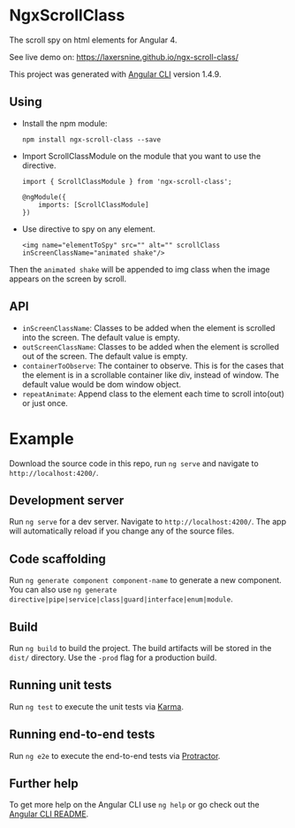 # NgxScrollClass

The scroll spy on html elements for Angular 4.

See live demo on: https://laxersnine.github.io/ngx-scroll-class/

This project was generated with [Angular CLI](https://github.com/angular/angular-cli) version 1.4.9.

## Using

*   Install the npm module:

        npm install ngx-scroll-class --save

*   Import ScrollClassModule on the module that you want to use the directive.

        import { ScrollClassModule } from 'ngx-scroll-class';

        @ngModule({
            imports: [ScrollClassModule]
        })

*   Use directive to spy on any element.

        <img name="elementToSpy" src="" alt="" scrollClass inScreenClassName="animated shake"/>

Then the `animated shake` will be appended to img class when the image appears on the screen by scroll.

## API

*   `inScreenClassName`: Classes to be added when the element is scrolled into the screen. The default value is empty.
*   `outScreenClassName`: Classes to be added when the element is scrolled out of the screen. The default value is empty.
*   `containerToObserve`: The container to observe. This is for the cases that the element is in a scrollable container like div, instead of window.
    The default value would be dom window object.
*   `repeatAnimate`: Append class to the element each time to scroll into(out) or just once.

# Example

Download the source code in this repo, run `ng serve` and navigate to `http://localhost:4200/`. 

## Development server

Run `ng serve` for a dev server. Navigate to `http://localhost:4200/`. The app will automatically reload if you change any of the source files.

## Code scaffolding

Run `ng generate component component-name` to generate a new component. You can also use `ng generate directive|pipe|service|class|guard|interface|enum|module`.

## Build

Run `ng build` to build the project. The build artifacts will be stored in the `dist/` directory. Use the `-prod` flag for a production build.

## Running unit tests

Run `ng test` to execute the unit tests via [Karma](https://karma-runner.github.io).

## Running end-to-end tests

Run `ng e2e` to execute the end-to-end tests via [Protractor](http://www.protractortest.org/).

## Further help

To get more help on the Angular CLI use `ng help` or go check out the [Angular CLI README](https://github.com/angular/angular-cli/blob/master/README.md).
